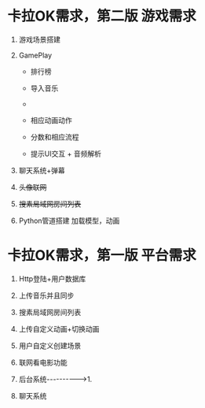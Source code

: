 # 卡拉OK需求，第二版       游戏需求

1. 游戏场景搭建

2. GamePlay

     * 排行榜

     * 导入音乐

     * ~~~接收子弹~~~ ->>>>更改至吃鸡模式

     * 相应动画动作

     * 分数和相应流程

     * 提示UI交互 + 音频解析

3. 聊天系统+弹幕

4. ~~头像联网~~

5. ~~搜素局域网房间列表~~

6. Python管道搭建 加载模型，动画

# 卡拉OK需求，第一版 平台需求

1. Http登陆+用户数据库

2. 上传音乐并且同步

3. 搜素局域网房间列表

4. 上传自定义动画+切换动画

5. 用户自定义创建场景

6. 联网看电影功能

7. 后台系统---------->1.

8. 聊天系统
